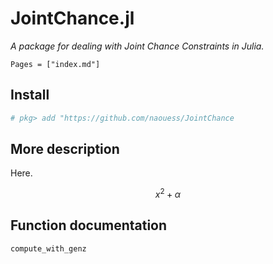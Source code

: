 # JointChance.jl

_A package for dealing with Joint Chance Constraints in Julia._

```@contents
Pages = ["index.md"]
```

## Install 
```julia repl
# pkg> add "https://github.com/naouess/JointChance
```

## More description

Here.

```math
x^2 + \alpha
```

## Function documentation
```@docs
compute_with_genz
```